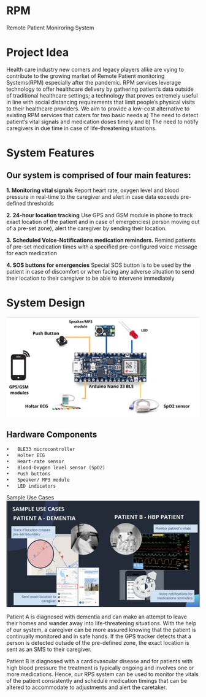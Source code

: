 # RPM
Remote Patient Moniroring System
# Project Idea
Health care industry new comers and legacy players alike are vying to contribute to the growing market of Remote Patient monitoring Systems(RPM) especially after the pandemic. RPM services leverage technology to offer healthcare delivery by gathering patient’s data outside of traditional healthcare settings; a technology that proves extremely useful in line with social distancing requirements that limit people’s physical visits to their healthcare providers. 
We aim to provide a low-cost alternative to existing RPM services that caters for two basic needs a) The need to detect patient’s vital signals and medication doses timely and b) The need to notify caregivers in due time in case of life-threatening situations.

# System Features
## Our system is comprised of four main features:


**1. Monitoring vital signals**
Report heart rate, oxygen level and blood pressure in real-time to the caregiver and alert in case data exceeds pre-defined thresholds

**2. 24-hour location tracking**
Use GPS and GSM module in phone to track exact location of the patient and in case of emergencies( person moving out of a pre-set zone), alert the caregiver by sending their location. 

**3. Scheduled Voice-Notifications medication reminders.**
Remind patients of pre-set medication times with a specified pre-configured voice message for each medication

**4. SOS buttons for emergencies**
Special SOS button is to be used by the patient in case of discomfort or when facing any adverse situation to send their location to their caregiver to be able to intervene immediately

# System Design 
![](https://github.com/Dinamarei/RPM/blob/main/Screen%20Shot%202021-11-18%20at%209.51.51%20PM.png)

## Hardware Components 
	•	BLE33 microcontroller
	•	Holter ECG 
	•	Heart-rate sensor
	•	Blood-Oxygen level sensor (SpO2)
	•	Push buttons
	•	Speaker/ MP3 module
	•	LED indicators


Sample Use Cases 
![](https://github.com/Dinamarei/RPM/blob/main/Screen%20Shot%202021-11-18%20at%209.46.11%20PM.png)

Patient A is diagnosed with dementia and can make an attempt to leave their homes and wander away into life-threatening situations. With the help of our system, a caregiver can be more assured knowing that the patient is continually monitored and in safe hands. If the GPS tracker detects that a person is detected outside of the pre-defined zone, the exact location is sent as an SMS to their caregiver.

Patient B is diagnosed with a cardiovascular disease and for patients with high blood pressure the treatment is typically ongoing and involves one or more medications. Hence, our RPS system can be used to monitor the vitals of the patient consistently and schedule medication timings that can be altered to accommodate to adjustments and alert the caretaker. 



